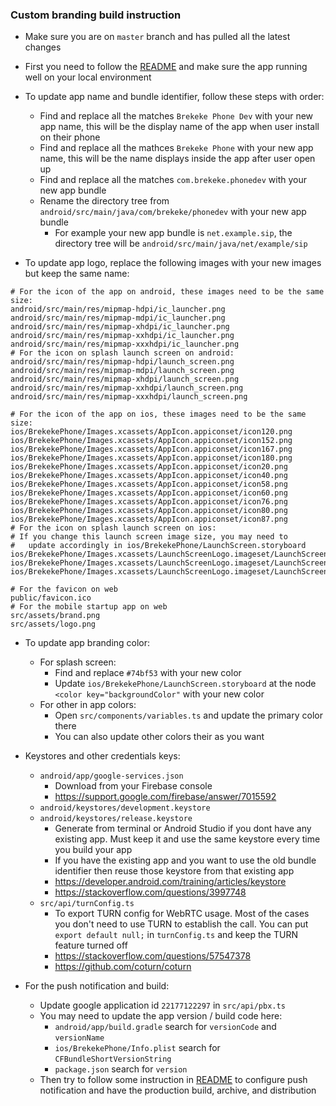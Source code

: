 ### Custom branding build instruction

- Make sure you are on `master` branch and has pulled all the latest changes
- First you need to follow the [README](../README.md) and make sure the app running well on your local environment

- To update app name and bundle identifier, follow these steps with order:
  - Find and replace all the matches `Brekeke Phone Dev` with your new app name, this will be the display name of the app when user install on their phone
  - Find and replace all the mathces `Brekeke Phone` with your new app name, this will be the name displays inside the app after user open up
  - Find and replace all the matches `com.brekeke.phonedev` with your new app bundle
  - Rename the directory tree from `android/src/main/java/com/brekeke/phonedev` with your new app bundle
    - For example your new app bundle is `net.example.sip`, the directory tree will be `android/src/main/java/net/example/sip`

- To update app logo, replace the following images with your new images but keep the same name:

```
# For the icon of the app on android, these images need to be the same size:
android/src/main/res/mipmap-hdpi/ic_launcher.png
android/src/main/res/mipmap-mdpi/ic_launcher.png
android/src/main/res/mipmap-xhdpi/ic_launcher.png
android/src/main/res/mipmap-xxhdpi/ic_launcher.png
android/src/main/res/mipmap-xxxhdpi/ic_launcher.png
# For the icon on splash launch screen on android:
android/src/main/res/mipmap-hdpi/launch_screen.png
android/src/main/res/mipmap-mdpi/launch_screen.png
android/src/main/res/mipmap-xhdpi/launch_screen.png
android/src/main/res/mipmap-xxhdpi/launch_screen.png
android/src/main/res/mipmap-xxxhdpi/launch_screen.png

# For the icon of the app on ios, these images need to be the same size:
ios/BrekekePhone/Images.xcassets/AppIcon.appiconset/icon120.png
ios/BrekekePhone/Images.xcassets/AppIcon.appiconset/icon152.png
ios/BrekekePhone/Images.xcassets/AppIcon.appiconset/icon167.png
ios/BrekekePhone/Images.xcassets/AppIcon.appiconset/icon180.png
ios/BrekekePhone/Images.xcassets/AppIcon.appiconset/icon20.png
ios/BrekekePhone/Images.xcassets/AppIcon.appiconset/icon40.png
ios/BrekekePhone/Images.xcassets/AppIcon.appiconset/icon58.png
ios/BrekekePhone/Images.xcassets/AppIcon.appiconset/icon60.png
ios/BrekekePhone/Images.xcassets/AppIcon.appiconset/icon76.png
ios/BrekekePhone/Images.xcassets/AppIcon.appiconset/icon80.png
ios/BrekekePhone/Images.xcassets/AppIcon.appiconset/icon87.png
# For the icon on splash launch screen on ios:
# If you change this launch screen image size, you may need to
#   update accordingly in ios/BrekekePhone/LaunchScreen.storyboard
ios/BrekekePhone/Images.xcassets/LaunchScreenLogo.imageset/LaunchScreen.png
ios/BrekekePhone/Images.xcassets/LaunchScreenLogo.imageset/LaunchScreen@2x.png
ios/BrekekePhone/Images.xcassets/LaunchScreenLogo.imageset/LaunchScreen@3x.png

# For the favicon on web
public/favicon.ico
# For the mobile startup app on web
src/assets/brand.png
src/assets/logo.png
```

- To update app branding color:
  - For splash screen:
    - Find and replace `#74bf53` with your new color
    - Update `ios/BrekekePhone/LaunchScreen.storyboard` at the node `<color key="backgroundColor"` with your new color
  - For other in app colors:
    - Open `src/components/variables.ts` and update the primary color there
    - You can also update other colors their as you want

- Keystores and other credentials keys:
  - `android/app/google-services.json`
    - Download from your Firebase console
    - https://support.google.com/firebase/answer/7015592
  - `android/keystores/development.keystore`
  - `android/keystores/release.keystore`
    - Generate from terminal or Android Studio if you dont have any existing app. Must keep it and use the same keystore every time you build your app
    - If you have the existing app and you want to use the old bundle identifier then reuse those keystore from that existing app
    - https://developer.android.com/training/articles/keystore
    - https://stackoverflow.com/questions/3997748
  - `src/api/turnConfig.ts`
    - To export TURN config for WebRTC usage. Most of the cases you don't need to use TURN to establish the call. You can put `export default null;` in `turnConfig.ts` and keep the TURN feature turned off
    - https://stackoverflow.com/questions/57547378
    - https://github.com/coturn/coturn

- For the push notification and build:
  - Update google application id `22177122297` in `src/api/pbx.ts`
  - You may need to update the app version / build code here:
    - `android/app/build.gradle` search for `versionCode` and `versionName`
    - `ios/BrekekePhone/Info.plist` search for `CFBundleShortVersionString`
    - `package.json` search for `version`
  - Then try to follow some instruction in [README](../README.md) to configure push notification and have the production build, archive, and distribution
